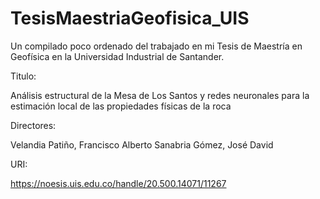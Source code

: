 # TesisMaestriaGeofisica_UIS
Un compilado poco ordenado del trabajado en mi Tesis de Maestría en Geofísica en la Universidad Industrial de Santander.

Titulo:

Análisis estructural de la Mesa de Los Santos y redes neuronales para la estimación local de las propiedades físicas de la roca

Directores:

Velandia Patiño, Francisco Alberto
Sanabria Gómez, José David

URI:

https://noesis.uis.edu.co/handle/20.500.14071/11267
